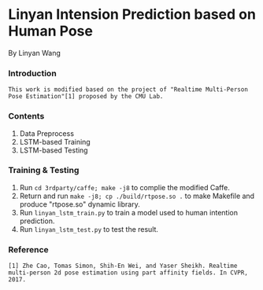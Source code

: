 # Linyan Intension Prediction based on Human Pose
By Linyan Wang

### Introduction
    This work is modified based on the project of "Realtime Multi-Person Pose Estimation"[1] proposed by the CMU Lab.

### Contents
 1. Data Preprocess
 2. LSTM-based Training
 3. LSTM-based Testing

### Training & Testing

  1. Run ```cd 3rdparty/caffe; make -j8``` to complie the modified Caffe.
  2. Return and run ```make -j8; cp ./build/rtpose.so .``` to make Makefile and produce "rtpose.so" dynamic library.
  3. Run ```linyan_lstm_train.py``` to train a model used to human intention prediction.
  4. Run ```linyan_lstm_test.py``` to test the result.

### Reference
    [1] Zhe Cao, Tomas Simon, Shih-En Wei, and Yaser Sheikh. Realtime multi-person 2d pose estimation using part affinity fields. In CVPR, 2017. 

     


